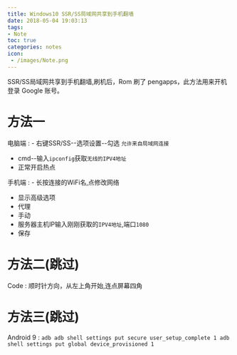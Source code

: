 ```yaml
---
title: Windows10 SSR/SS局域网共享到手机翻墙
date: 2018-05-04 19:03:13
tags:
- Note
toc: true
categories: notes
icon:
 - /images/Note.png
---
```

SSR/SS局域网共享到手机翻墙,刷机后，Rom 刷了  pengapps，此方法用来开机登录 Google 账号。

# 方法一
电脑端
: - 右键SSR/SS--选项设置--勾选 `允许来自局域网连接`
  - cmd--输入`ipconfig`获取`无线的IPV4地址`
  - 正常开启热点

手机端
: - 长按连接的WiFi名,点修改网络
  - 显示高级选项
  - 代理
  - 手动
  - 服务器主机IP输入刚刚获取的`IPV4地址`,端口`1080`
  - 保存

# 方法二(跳过)
Code
:   顺时针方向，从左上角开始,连点屏幕四角

# 方法三(跳过)
Android 9
:   ```adb
    adb shell settings put secure user_setup_complete 1
    adb shell settings put global device_provisioned 1
    ```